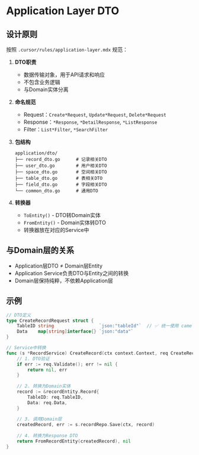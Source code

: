 # Application Layer DTO

## 设计原则

按照 `.cursor/rules/application-layer.mdx` 规范：

1. **DTO职责**
   - 数据传输对象，用于API请求和响应
   - 不包含业务逻辑
   - 与Domain实体分离

2. **命名规范**
   - Request：`Create*Request`, `Update*Request`, `Delete*Request`
   - Response：`*Response`, `*DetailResponse`, `*ListResponse`
   - Filter：`List*Filter`, `*SearchFilter`

3. **包结构**
   ```
   application/dto/
   ├── record_dto.go      # 记录相关DTO
   ├── user_dto.go        # 用户相关DTO
   ├── space_dto.go       # 空间相关DTO
   ├── table_dto.go       # 表相关DTO
   ├── field_dto.go       # 字段相关DTO
   └── common_dto.go      # 通用DTO
   ```

4. **转换器**
   - `ToEntity()` - DTO转Domain实体
   - `FromEntity()` - Domain实体转DTO
   - 转换器放在对应的Service中

## 与Domain层的关系

- Application层DTO ≠ Domain层Entity
- Application Service负责DTO与Entity之间的转换
- Domain层保持纯粹，不依赖Application层

## 示例

```go
// DTO定义
type CreateRecordRequest struct {
    TableID string                 `json:"tableId"`  // ✅ 统一使用 camelCase
    Data    map[string]interface{} `json:"data"`
}

// Service中转换
func (s *RecordService) CreateRecord(ctx context.Context, req CreateRecordRequest, userID string) (*RecordResponse, error) {
    // 1. DTO验证
    if err := req.Validate(); err != nil {
        return nil, err
    }
    
    // 2. 转换为Domain实体
    record := &recordEntity.Record{
        TableID: req.TableID,
        Data: req.Data,
    }
    
    // 3. 调用Domain层
    createdRecord, err := s.recordRepo.Save(ctx, record)
    
    // 4. 转换为Response DTO
    return FromRecordEntity(createdRecord), nil
}
```

